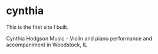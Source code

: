 # cynthia
This is the first site I built.

Cynthia Hodgson Music - Violin and piano performance and accompaniment in Woodstock, IL




